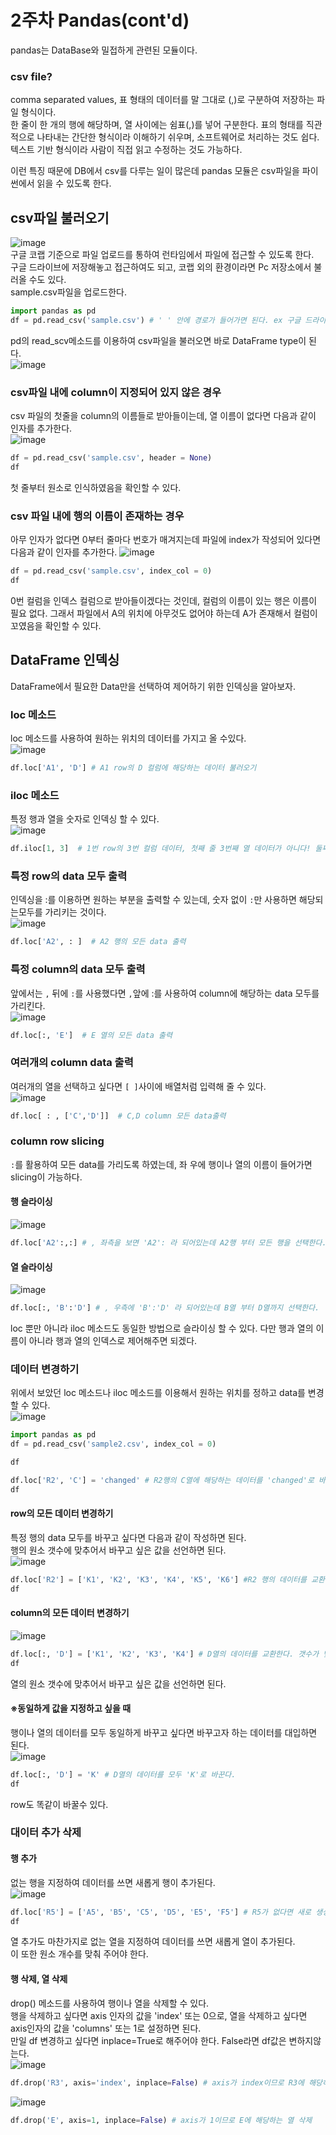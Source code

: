 # 2주차 Pandas(cont'd)
pandas는 DataBase와 밀접하게 관련된 모듈이다.
### csv file?
comma separated values, 표 형태의 데이터를 말 그대로 (,)로 구분하여 저장하는 파일 형식이다.
<br>한 줄이 한 개의 행에 해당하며, 열 사이에는 쉼표(,)를 넣어 구분한다.
표의 형태를 직관적으로 나타내는 간단한 형식이라 이해하기 쉬우며, 소프트웨어로 처리하는 것도 쉽다. 텍스트 기반 형식이라 사람이 직접 읽고 수정하는 것도 가능하다.

이런 특징 때문에 DB에서 csv를 다루는 일이 많은데 pandas 모듈은 csv파일을 파이썬에서 읽을 수 있도록 한다.

## csv파일 불러오기
![image](https://user-images.githubusercontent.com/79446573/136019505-a7b3bb9e-7cc8-4512-ab01-f42d141b5c44.png)
<br> 구글 코랩 기준으로 파일 업로드를 통하여 런타임에서 파일에 접근할 수 있도록 한다.
<br> 구글 드라이브에 저장해놓고 접근하여도 되고, 코랩 외의 환경이라면 Pc 저장소에서 불러올 수도 있다.
<br> sample.csv파일을 업로드한다.
```python
import pandas as pd
df = pd.read_csv('sample.csv') # ' ' 안에 경로가 들어가면 된다. ex 구글 드라이브or pc 저장소 파일위치
```
pd의 read_scv메소드를 이용하여 csv파일을 불러오면 바로 DataFrame type이 된다.<br>
![image](https://user-images.githubusercontent.com/79446573/136019888-6cd595d9-8191-41ac-89c4-4b8d486e0c28.png)
### csv파일 내에 column이 지정되어 있지 않은 경우
csv 파일의 첫줄을 column의 이름들로 받아들이는데, 열 이름이 없다면 다음과 같이 인자를 추가한다.<br>
![image](https://user-images.githubusercontent.com/79446573/136020204-0ff899c4-e141-447e-aa72-ccfb2c71fb91.png)
```python
df = pd.read_csv('sample.csv', header = None)
df
```
첫 줄부터 원소로 인식하였음을 확인할 수 있다.

### csv 파일 내에 행의 이름이 존재하는 경우
아무 인자가 없다면 0부터 줄마다 번호가 매겨지는데 파일에 index가 작성되어 있다면 다음과 같이 인자를 추가한다.
![image](https://user-images.githubusercontent.com/79446573/136022411-9b81b26f-4283-410a-8f47-7ba1a168e2d3.png)
```python
df = pd.read_csv('sample.csv', index_col = 0)
df
```
0번 컬럼을 인덱스 컬럼으로 받아들이겠다는 것인데, 컬럼의 이름이 있는 행은 이름이 필요 없다. 그래서 파일에서 A의 위치에 아무것도 없어야 하는데 A가 존재해서 컬럼이 꼬였음을 확인할 수 있다.

## DataFrame 인덱싱
DataFrame에서 필요한 Data만을 선택하여 제어하기 위한 인덱싱을 알아보자.
### loc 메소드
loc 메소드를 사용하여 원하는 위치의 데이터를 가지고 올 수있다.<br>
![image](https://user-images.githubusercontent.com/79446573/136557280-8e81525b-94e7-4cdd-95fc-18583c417b11.png)
```python
df.loc['A1', 'D'] # A1 row의 D 컬럼에 해당하는 데이터 불러오기
```
### iloc 메소드
특정 행과 열을 숫자로 인덱싱 할 수 있다.<br>
![image](https://user-images.githubusercontent.com/79446573/136557641-69f06073-040e-4678-be1b-8c06007ee60f.png)
```python
df.iloc[1, 3]  # 1번 row의 3번 컬럼 데이터, 첫째 줄 3번째 열 데이터가 아니다! 둘째 줄 4번째 열 데이터다!
```
### 특정 row의 data 모두 출력
인덱싱을 :를 이용하면 원하는 부분을 출력할 수 있는데, 숫자 없이 `:`만 사용하면 해당되는모두를 가리키는 것이다.<br>
![image](https://user-images.githubusercontent.com/79446573/136558366-aef5777f-c898-4e0b-8ec1-a3ed268757ee.png)
```python
df.loc['A2', : ]  # A2 행의 모든 data 출력
```
### 특정 column의 data 모두 출력
앞에서는 `,` 뒤에 `:`를 사용했다면 `,`앞에 :를 사용하여 column에 해당하는 data 모두를 가리킨다.<br>
![image](https://user-images.githubusercontent.com/79446573/136558888-d13019d3-a55d-408f-9469-273c7674047a.png)
```python
df.loc[:, 'E']  # E 열의 모든 data 출력
```
### 여러개의 column data 출력
여러개의 열을 선택하고 싶다면 `[ ]`사이에 배열처럼 입력해 줄 수 있다.<br>
![image](https://user-images.githubusercontent.com/79446573/136559258-a7b4fb0e-4ebd-4cf6-b95d-b191b7b756b3.png)
```python
df.loc[ : , ['C','D']]  # C,D column 모든 data출력
```
### column row slicing
`:`를 활용하여 모든 data를 가리도록 하였는데, 좌 우에 행이나 열의 이름이 들어가면 slicing이 가능하다.
#### 행 슬라이싱
![image](https://user-images.githubusercontent.com/79446573/136561840-7b9c2a0e-8955-4fc7-857f-0d17500b2542.png)
```python
df.loc['A2':,:] # , 좌측을 보면 'A2': 라 되어있는데 A2행 부터 모든 행을 선택한다.
```
#### 열 슬라이싱
![image](https://user-images.githubusercontent.com/79446573/136562278-22f3bb26-7bcf-4ccb-bf4d-2be60b4fc48a.png)
```python
df.loc[:, 'B':'D'] # , 우측에 'B':'D' 라 되어있는데 B열 부터 D열까지 선택한다.
```
loc 뿐만 아니라 iloc 메소드도 동일한 방법으로 슬라이싱 할 수 있다. 다만 행과 열의 이름이 아니라 행과 열의 인덱스로 제어해주면 되겠다.

### 데이터 변경하기
위에서 보았던 loc 메소드나 iloc 메소드를 이용해서 원하는 위치를 정하고 data를 변경할 수 있다.<br>
![image](https://user-images.githubusercontent.com/79446573/136563631-10344cd3-be78-42b6-bfe8-88cad1d605f5.png)
```python
import pandas as pd
df = pd.read_csv('sample2.csv', index_col = 0)

df

df.loc['R2', 'C'] = 'changed' # R2행의 C열에 해당하는 데이터를 'changed'로 바꾼다.
df
```
#### row의 모든 데이터 변경하기
특정 행의 data 모두를 바꾸고 싶다면 다음과 같이 작성하면 된다.
<br> 행의 원소 갯수에 맞추어서 바꾸고 싶은 값을 선언하면 된다.<br>
![image](https://user-images.githubusercontent.com/79446573/136564365-58f852ee-426b-448f-894f-8941cc44aa1a.png)
```python
df.loc['R2'] = ['K1', 'K2', 'K3', 'K4', 'K5', 'K6'] #R2 행의 데이터를 교환한다. 갯수가 맞아야 한다!
df
```
#### column의 모든 데이터 변경하기
![image](https://user-images.githubusercontent.com/79446573/136564619-1170309a-89ae-4fc5-a961-cf4f1ecff2d3.png)
```python
df.loc[:, 'D'] = ['K1', 'K2', 'K3', 'K4'] # D열의 데이터를 교환한다. 갯수가 맞아야 한다!
df
```
열의 원소 갯수에 맞추어서 바꾸고 싶은 값을 선언하면 된다.

#### ※동일하게 값을 지정하고 싶을 때
행이나 열의 데이터를 모두 동일하게 바꾸고 싶다면 바꾸고자 하는 데이터를 대입하면 된다.<br>
![image](https://user-images.githubusercontent.com/79446573/136565027-cec0efec-be8d-49b5-acdb-31d5ff255069.png)
```python
df.loc[:, 'D'] = 'K' # D열의 데이터를 모두 'K'로 바꾼다.
df
```
row도 똑같이 바꿀수 있다.

### 대이터 추가 삭제
#### 행 추가
없는 행을 지정하여 데이터를 쓰면 새롭게 행이 추가된다.<br>
![image](https://user-images.githubusercontent.com/79446573/136566285-faadf18e-b077-499c-865f-83280817163e.png)
```python
df.loc['R5'] = ['A5', 'B5', 'C5', 'D5', 'E5', 'F5'] # R5가 없다면 새로 생성될 것이고 있으면 R5값이 변경될 것이다.
df
```
열 추가도 마찬가지로 없는 열을 지정하여 데이터를 쓰면 새롭게 열이 추가된다.<br>
이 또한 원소 개수를 맞춰 주어야 한다.
#### 행 삭제, 열 삭제
drop() 메소드를 사용하여 행이나 열을 삭제할 수 있다.<br>
행을 삭제하고 싶다면 axis 인자의 값을 'index' 또는 0으로, 열을 삭제하고 싶다면 axis인자의 값을 'columns' 또는 1로 설정하면 된다.<br>
만일 df 변경하고 싶다면 inplace=True로 해주어야 한다. False라면 df값은 변하지않는다.<br>
![image](https://user-images.githubusercontent.com/79446573/136567744-2b543db9-9d88-46f6-9695-e73da161223d.png)
```python
df.drop('R3', axis='index', inplace=False) # axis가 index이므로 R3에 해당하는 행 삭제
```
![image](https://user-images.githubusercontent.com/79446573/136569404-c7924d24-3024-4070-a450-1a5122e1f3bf.png)
```python
df.drop('E', axis=1, inplace=False) # axis가 1이므로 E에 해당하는 열 삭제
```
